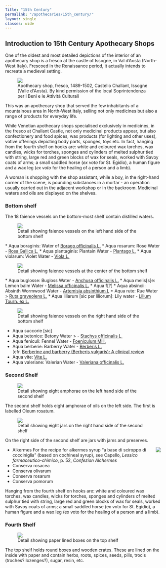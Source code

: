 ```yaml
---
Title: "15th Century"
permalink: "/apothecaries/15th_century/"
layout: single
classes: wide
---
```

## Introduction to 15th Century Apothecary Shops

One of the oldest and most detailed depictions of the interior of an apothecary shop is a fresco at the castle of Issogne, in Val d’Aosta (North-West Italy). Frescoed in the Renaissance period, it actually intends to recreate a medieval setting.

<figure><a href="{{ site.baseurl }}assets/img/72dpi_fresco_all.jpg" class="image-popup"><img src="{{ site.baseurl }}assets/img/72dpi_fresco_all.jpg" /></a><figcaption>Apothecary shop, fresco, 1489-1502, Castello Challant, Issogne (Valle d'Aosta). By kind permission of the local Soprintendenza per i Beni e le Attività Culturali
</figcaption></figure>

This was an apothecary shop that served the few inhabitants of a mountainous area in North-West Italy, selling not only medicines but also a range of products for everyday life.

While Venetian apothecary shops specialised exclusively in medicines, in the fresco at Challant Castle, not only medicinal products appear, but also confectionery and food spices, wax products (for lighting and other uses), votive offerings depicting body parts, sponges, toys etc.
In fact, hanging from the fourth shelf on hooks are: white and coloured wax torches, wax candles, wicks for torches, sponges and cylinders of melted sulphur tied with string, large red and green blocks of wax for seals, worked with Savoy coats of arms; a small saddled horse (_ex voto_ for St. Egidio), a human figure and a wax leg (_ex voto_ for the healing of a person and a limb).

A woman is shopping with the shop assistant, while a boy, in the right-hand corner of the scene, is pounding substances in a mortar - an operation usually carried out in the adjacent workshop or in the backroom. Medicinal waters and oils are displayed on the shelves.

### Bottom shelf

The 18 faience vessels on the bottom-most shelf contain distilled waters.
<figure><img src="{{ site.baseurl }}assets/img/a-shelf1-jars1.jpg" /><figcaption>Detail showing faience vessels on the left hand side of the bottom shelf </figcaption></figure>
* Aqua boraginis:  Water of <a href="https://powo.science.kew.org/taxon/urn:lsid:ipni.org:names:113618-1" target="_blank">Borago officinalis L.</a>
* Aqua rosarum: Rose Water - <a href="https://powo.science.kew.org/taxon/urn:lsid:ipni.org:names:732569-1" target="_blank">Rosa Gallica L.</a>
* Aqua plantaginis: Plantain Water - <a href="https://powo.science.kew.org/taxon/urn:lsid:ipni.org:names:30001135-2" target="_blank">Plantago L.</a>
* Aqua violarum: Violet Water - <a href="http://www.worldfloraonline.org/taxon/wfo-4000040312" target="_blank">Viola L.</a>

<figure><img src="{{ site.baseurl }}assets/img/a-shelf1-jars2.jpg" /><figcaption>Detail showing faience vessels at the center of the bottom shelf </figcaption></figure>
* Aqua buglosse: Bugloss Water - <a href="https://powo.science.kew.org/taxon/urn:lsid:ipni.org:names:4451-1" target="_blank">Anchusa officinalis L.</a>
* Aqua melis[s]e: Lemon balm Water - <a href="https://powo.science.kew.org/taxon/urn:lsid:ipni.org:names:450084-1" target="_blank">Melissa officinalis L.</a>
* Aqua f[?]
* Aqua absincii: Absinth Wormwood Water - <a href="https://powo.science.kew.org/taxon/urn:lsid:ipni.org:names:300106-2" target="_blank">Artemisia absinthium L</a>
* Aqua rute: Rue Water > <a href="https://powo.science.kew.org/taxon/urn:lsid:ipni.org:names:775099-1" target="_blank">Ruta graveolens L.</a>
* Aqua liliarum [sic per liliorum]: Lily water - <a href="https://powo.science.kew.org/taxon/urn:lsid:ipni.org:names:30009317-2" target="_blank">Lilium Tourn. ex L.</a>
<figure><img src="{{ site.baseurl }}assets/img/a-shelf1-jars3.jpg" /><figcaption>Detail showing faience vessels on the right hand side of the bottom shelf </figcaption></figure>

* Aqua succorie [sic]
* Aqua betonice: Betony Water > - <a href="https://powo.science.kew.org/taxon/urn:lsid:ipni.org:names:445133-1" target="_blank">Stachys officinalis L.</a>
* Aqua feniculi: Fennel Water - <a href="https://powo.science.kew.org/taxon/urn:lsid:ipni.org:names:40005-1" target="_blank">Foeniculum Mill.</a>
* Aqua berberie: Barberry Water - <a href="https://powo.science.kew.org/taxon/urn:lsid:ipni.org:names:328526-2" target="_blank">Berberis L.</a>  
[cfr. <a href="https://pubmed.ncbi.nlm.nih.gov/30637820/" target="_blank">Berberine and barberry (Berberis vulgaris): A clinical review</a>
* Aqua vite: <a href="https://powo.science.kew.org/taxon/urn:lsid:ipni.org:names:325876-2">Vite L.</a>
* Aqua valeriane: Valerian Water - <a href="https://powo.science.kew.org/taxon/urn:lsid:ipni.org:names:860012-1" target="_blank">Valeriana officinalis L.</a>

### Second Shelf

<figure><img src="{{ site.baseurl }}assets/img/a-shelf2-amphorae.jpg" /><figcaption>Detail showing eight amphorae on the left hand side of the second shelf </figcaption></figure>
The second shelf holds eight amphorae of oils on the left side. The first is labelled Oleum rosatum.

<figure><img src="{{ site.baseurl }}assets/img/a-shelf2-jars.jpg" /><figcaption>Detail showing eight jars on the right hand side of the second shelf</figcaption></figure>

On the right side of the second shelf are jars with jams and preserves.

<ul>
<li><a href="{{ site.baseurl }}assets/img/a-alkermes-recipe.jpg" class="image-popup"><img src="{{ site.baseurl }}assets/img/a-alkermes-recipe.jpg" style="float:right;max-width:20%;vertical-align:middle;margin-left:30px"/></a>Alkermes  For the recipe for alkermes syrup “a base di sciroppo di cocciniglia” (based on cochineal syrup), see Capello, <i>Lessico farmaceutico-chimico</i>, p. 52, <i>Confezion Alchermes</i></li>
<li>Conserva rosacea</li>
<li>Conserva olivarum</li>
<li>Conserva rosarum</li>
<li>Conserva pomorum</li>
</ul>
Hanging from the fourth shelf on hooks are: white and coloured wax torches, wax candles, wicks for torches, sponges and cylinders of melted sulphur tied with string, large red and green blocks of wax for seals, worked with Savoy coats of arms; a small saddled horse (ex voto for St. Egidio), a human figure and a wax leg (ex voto for the healing of a person and a limb).

### Fourth Shelf

<figure><img src="{{ site.baseurl }}assets/img/a-shelf4-det.jpg" /><figcaption>Detail showing paper lined boxes on the top shelf </figcaption></figure>
The top shelf holds round boxes and wooden crates. These are lined on the inside with paper and contain herbs, roots, spices, seeds, pills, trocis (troches? lozenges?), sugar, resin, etc.
